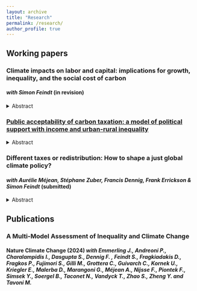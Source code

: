 ```yaml
---
layout: archive
title: "Research"
permalink: /research/
author_profile: true
---
```


## Working papers

### Climate impacts on labor and capital: implications for growth, inequality, and the social cost of carbon
#### _with Simon Feindt_ (in revision)

<details>
<summary>Abstract</summary>
Climate change is poised to generate economic damages through many channels, in particular through shocks to the factors of production. We use an integrated assessment model with sub-regional inequality and introduce direct impacts on capital and productive labor stocks, resulting in endogenously persistent damages. We model and calibrate the joint distribution of labor and capital income, to capture the role played by income composition heterogeneity in within-region inequality. When taking the non-proportionality of damages into account, inequality increases with labor productivity and capital damages, but labor impacts tend to have a stronger effect. In the most affected regions, these factor-specific damages can lead to important consumption losses at the bottom of the distribution, resulting in a large increase in the social cost of carbon.</details>

### [Public acceptability of carbon taxation: a model of political support with income and urban-rural inequality](https://myoungbrun.github.io/files/JMP_YoungBrun.pdf)

<details>
<summary>Abstract</summary>
Carbon taxation is a flagship climate policy aimed at reducing greenhouse gas emissions efficiently. Yet, it fails to garner sufficient political support in many countries. This paper investigates the role of urban-rural inequalities in this lack of domestic support. I develop a model of majority voting over a carbon tax at a national level, with both income and urban-rural heterogeneity. Rural households are constrained to consume more necessary energy goods than urban households, which I capture with heterogeneous Stone-Geary utility. I characterize the conditions for the existence of a majority voting equilibrium and perform a calibration of the model using budget survey data for twenty European countries.

I find that the majority voting tax may be at a higher rate than the optimal carbon tax. However, the calibration suggests that the optimal rate tends to exceed the majority voting rate by a few percent. This result holds even if the households and the social planner share the same level of environmental preference. I demonstrate that political support among rural households is always below that of urban households. The numerical exercise reveals a gap between 15 and 45 %, at the median income. Carbon taxation generates revenues that can be redistributed to households. The calibration suggests that lump-sum or means-tested transfers render the tax and rebate scheme progressive, but have only a limited effect on political support.
</details>

### Different taxes or redistribution: How to shape a just global climate policy?
#### _with Aurélie Méjean, Stéphane Zuber, Francis Dennig, Frank Errickson & Simon Feindt_ (submitted)


<details>
<summary>Abstract</summary>
This paper compares the effects of differentiated carbon taxes with those of a global harmonized tax associated with revenue recycling. Using a global Integrated Assessment Model representing national economies, we find that a uniform global carbon tax with lump-sum per capita recycling is the most welfare enhancing and inequality reducing policy. It can bring a welfare improvement equivalent to several percents of average global consumption until 2050. This scheme however implies large international transfers between countries. A more modest scheme, where 5\% of global carbon revenues are targeted to compensate loss and damage in poor countries particularly vulnerable to the impacts of climate change, can result in strong inequality reductions, and significant welfare increases for low income countries. Differentiated taxes with country-level redistribution can have positive effects, especially on inequality, but those mainly happen after 2050, when poorer countries have larger carbon tax revenues to redistribute.
</details>

## Publications

### A Multi-Model Assessment of Inequality and Climate Change
#### Nature Climate Change (2024) _with Emmerling J., Andreoni P., Charalampidis I., Dasgupta S., Dennig F. , Feindt S., Fragkiadakis D., Fragkos P., Fujimori S., Gilli M., Grottera C., Guivarch C., Kornek U., Kriegler E., Malerba D., Marangoni G., Méjean A., Nijsse F., Piontek F., Simsek Y., Soergel B., Taconet N., Vandyck T., Zhao S., Zheng Y. and Tavoni M._


